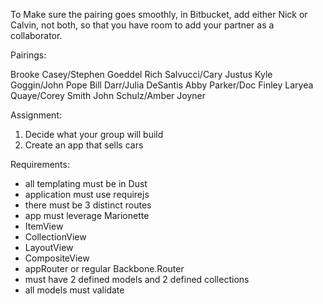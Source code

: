 To Make sure the pairing goes smoothly, in Bitbucket, add either Nick or Calvin, not both, so that you have room to add your partner as a collaborator.

Pairings:

Brooke Casey/Stephen Goeddel
Rich Salvucci/Cary Justus
Kyle Goggin/John Pope
Bill Darr/Julia DeSantis
Abby Parker/Doc Finley
Laryea Quaye/Corey Smith
John Schulz/Amber Joyner

Assignment:

1. Decide what your group will build
2. Create an app that sells cars

Requirements:

- all templating must be in Dust
- application must use requirejs
- there must be 3 distinct routes
- app must leverage Marionette
- ItemView
- CollectionView
- LayoutView
- CompositeView
- appRouter or regular Backbone.Router
- must have 2 defined models and 2 defined collections
- all models must validate
